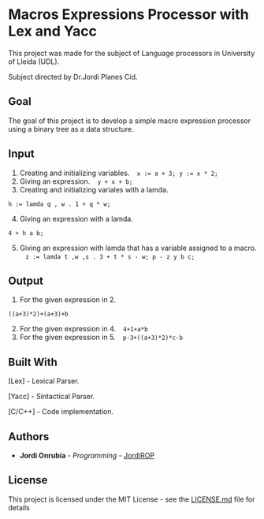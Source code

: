 # Macros Expressions Processor with Lex and Yacc
This project was made for the subject of Language processors in University of Lleida (UDL).

Subject directed by Dr.Jordi Planes Cid.

## Goal
The goal of this project is to develop a simple macro expression processor using a binary tree as a data structure.

## Input
1. Creating and initializing variables.
  ```
  x := a + 3;
  y := x * 2;
  ```
2. Giving an expression.
  ```
   y + x + b;
  ```
3. Creating and initializing variales with a lamda.
  ```
  h := lamda q , w . 1 + q * w;
  ```
4. Giving an expression with a lamda.
  ```
  4 + h a b;
  ```
5. Giving an expression with lamda that has a variable assigned to a macro.
  ```
  z := lamda t ,w ,s . 3 + t * s - w;
  p - z y b c;
  ```
## Output
1. For the given expression in 2.
  ```
  ((a+3)*2)+(a+3)+b
  ```
2. For the given expression in 4.
  ```
  4+1+a*b
  ```
3. For the given expression in 5.
  ```
  p-3+((a+3)*2)*c-b
  ```
  
## Built With
[Lex] - Lexical Parser.

[Yacc] - Sintactical Parser.

[C/C++] - Code implementation.

## Authors
* **Jordi Onrubia** - *Programming* - [JordiROP](https://github.com/JordiROP)

## License

This project is licensed under the MIT License - see the [LICENSE.md](https://github.com/JordiROP/MacrosExpressionsProcessor-Lex-Yacc/blob/master/LICENSE) file for details
